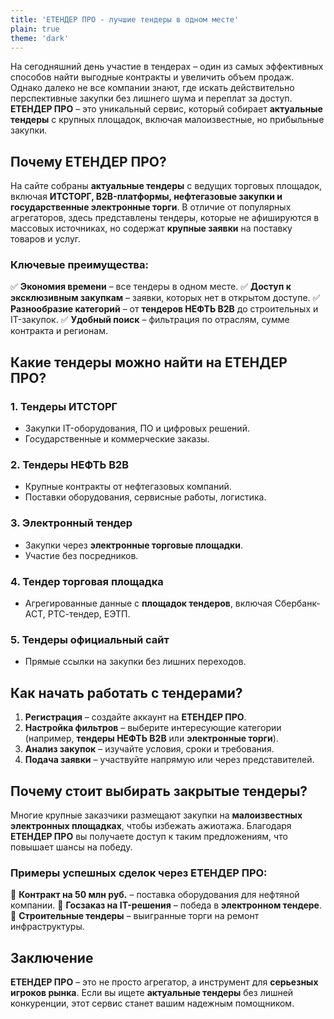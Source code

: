 ```yaml
---
title: 'ЕТЕНДЕР ПРО - лучшие тендеры в одном месте'
plain: true
theme: 'dark'
---
```



На сегодняшний день участие в тендерах – один из самых эффективных способов найти выгодные контракты и увеличить объем продаж. Однако далеко не все компании знают, где искать действительно перспективные закупки без лишнего шума и переплат за доступ. **ЕТЕНДЕР ПРО** – это уникальный сервис, который собирает **актуальные тендеры** с крупных площадок, включая малоизвестные, но прибыльные закупки.

## Почему ЕТЕНДЕР ПРО?

На сайте собраны **актуальные тендеры** с ведущих торговых площадок, включая **ИТСТОРГ, B2B-платформы, нефтегазовые закупки и государственные электронные торги**. В отличие от популярных агрегаторов, здесь представлены тендеры, которые не афишируются в массовых источниках, но содержат **крупные заявки** на поставку товаров и услуг.

### Ключевые преимущества:
✅ **Экономия времени** – все тендеры в одном месте.
✅ **Доступ к эксклюзивным закупкам** – заявки, которых нет в открытом доступе.
✅ **Разнообразие категорий** – от **тендеров НЕФТЬ B2B** до строительных и IT-закупок.
✅ **Удобный поиск** – фильтрация по отраслям, сумме контракта и регионам.

## Какие тендеры можно найти на ЕТЕНДЕР ПРО?

### 1. **Тендеры ИТСТОРГ**
   - Закупки IT-оборудования, ПО и цифровых решений.
   - Государственные и коммерческие заказы.

### 2. **Тендеры НЕФТЬ B2B**
   - Крупные контракты от нефтегазовых компаний.
   - Поставки оборудования, сервисные работы, логистика.

### 3. **Электронный тендер**
   - Закупки через **электронные торговые площадки**.
   - Участие без посредников.

### 4. **Тендер торговая площадка**
   - Агрегированные данные с **площадок тендеров**, включая Сбербанк-АСТ, РТС-тендер, ЕЭТП.

### 5. **Тендеры официальный сайт**
   - Прямые ссылки на закупки без лишних переходов.

## Как начать работать с тендерами?

1. **Регистрация** – создайте аккаунт на **ЕТЕНДЕР ПРО**.
2. **Настройка фильтров** – выберите интересующие категории (например, **тендеры НЕФТЬ B2B** или **электронные торги**).
3. **Анализ закупок** – изучайте условия, сроки и требования.
4. **Подача заявки** – участвуйте напрямую или через представителей.

## Почему стоит выбирать закрытые тендеры?

Многие крупные заказчики размещают закупки на **малоизвестных электронных площадках**, чтобы избежать ажиотажа. Благодаря **ЕТЕНДЕР ПРО** вы получаете доступ к таким предложениям, что повышает шансы на победу.

### Примеры успешных сделок через ЕТЕНДЕР ПРО:
🔹 **Контракт на 50 млн руб.** – поставка оборудования для нефтяной компании.
🔹 **Госзаказ на IT-решения** – победа в **электронном тендере**.
🔹 **Строительные тендеры** – выигранные торги на ремонт инфраструктуры.

## Заключение

**ЕТЕНДЕР ПРО** – это не просто агрегатор, а инструмент для **серьезных игроков рынка**. Если вы ищете **актуальные тендеры** без лишней конкуренции, этот сервис станет вашим надежным помощником.
